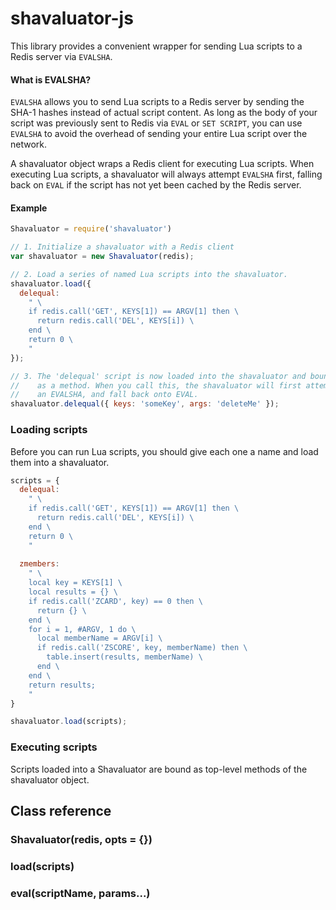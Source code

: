 # shavaluator-js

This library provides a convenient wrapper for sending Lua scripts to a Redis server via `EVALSHA`.

#### What is EVALSHA?

`EVALSHA` allows you to send Lua scripts to a Redis server by sending the SHA-1 hashes instead of actual script content. As long as the body of your script was previously sent to Redis via `EVAL` or `SET SCRIPT`, you can use `EVALSHA` to avoid the overhead of sending your entire Lua script over the network.

A shavaluator object wraps a Redis client for executing Lua scripts. When executing Lua scripts, a shavaluator will always attempt `EVALSHA` first, falling back on `EVAL` if the script has not yet been cached by the Redis server.

#### Example

```js
Shavaluator = require('shavaluator')

// 1. Initialize a shavaluator with a Redis client
var shavaluator = new Shavaluator(redis);

// 2. Load a series of named Lua scripts into the shavaluator.
shavaluator.load({
  delequal:
    " \
    if redis.call('GET', KEYS[1]) == ARGV[1] then \
      return redis.call('DEL', KEYS[i]) \
    end \
    return 0 \
    "
});

// 3. The 'delequal' script is now loaded into the shavaluator and bound
//    as a method. When you call this, the shavaluator will first attempt
//    an EVALSHA, and fall back onto EVAL.
shavaluator.delequal({ keys: 'someKey', args: 'deleteMe' });
```

### Loading scripts

Before you can run Lua scripts, you should give each one a name and load them into a shavaluator.

```js
scripts = {
  delequal:
    " \
    if redis.call('GET', KEYS[1]) == ARGV[1] then \
      return redis.call('DEL', KEYS[i]) \
    end \
    return 0 \
    "
    
  zmembers:
    " \
    local key = KEYS[1] \
    local results = {} \
    if redis.call('ZCARD', key) == 0 then \
      return {} \
    end \
    for i = 1, #ARGV, 1 do \
      local memberName = ARGV[i] \
      if redis.call('ZSCORE', key, memberName) then \
        table.insert(results, memberName) \
      end \
    end \
    return results;
    "
}

shavaluator.load(scripts);
```

### Executing scripts

Scripts loaded into a Shavaluator are bound as top-level methods of the shavaluator object.

## Class reference

### Shavaluator(redis, opts =  {})

### load(scripts)

### eval(scriptName, params...)
